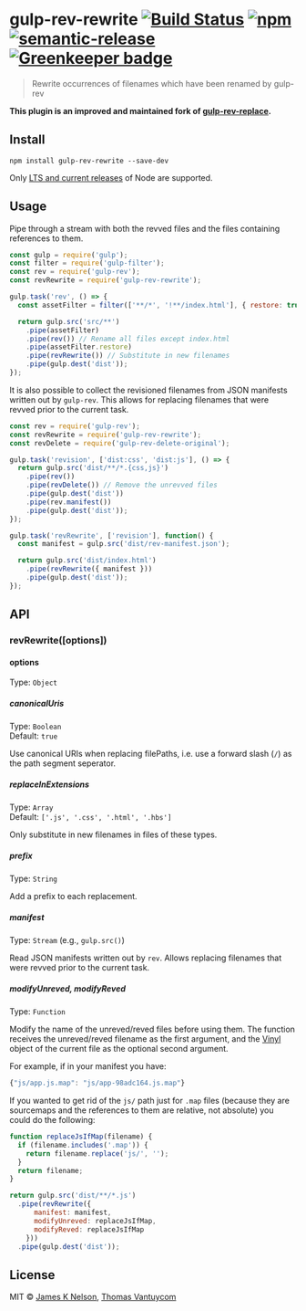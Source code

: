 # gulp-rev-rewrite [![Build Status](https://travis-ci.org/TheDancingCode/gulp-rev-rewrite.svg?branch=master)](https://travis-ci.org/TheDancingCode/gulp-rev-rewrite) [![npm](https://img.shields.io/npm/v/gulp-rev-rewrite.svg)](https://www.npmjs.com/package/gulp-rev-rewrite) [![semantic-release](https://img.shields.io/badge/%20%20%F0%9F%93%A6%F0%9F%9A%80-semantic--release-e10079.svg)](https://github.com/semantic-release/semantic-release) [![Greenkeeper badge](https://badges.greenkeeper.io/TheDancingCode/gulp-rev-rewrite.svg)](https://greenkeeper.io/)

> Rewrite occurrences of filenames which have been renamed by gulp-rev

**This plugin is an improved and maintained fork of [gulp-rev-replace](https://github.com/jamesknelson/gulp-rev-replace).**

## Install

```
npm install gulp-rev-rewrite --save-dev
```

Only [LTS and current releases](https://github.com/nodejs/Release#release-schedule) of Node are supported.

## Usage

Pipe through a stream with both the revved files and the files containing references to them.

```js
const gulp = require('gulp');
const filter = require('gulp-filter');
const rev = require('gulp-rev');
const revRewrite = require('gulp-rev-rewrite');

gulp.task('rev', () => {
  const assetFilter = filter(['**/*', '!**/index.html'], { restore: true });

  return gulp.src('src/**')
    .pipe(assetFilter)
    .pipe(rev()) // Rename all files except index.html
    .pipe(assetFilter.restore)
    .pipe(revRewrite()) // Substitute in new filenames
    .pipe(gulp.dest('dist'));
});
```

It is also possible to collect the revisioned filenames from JSON manifests written out by `gulp-rev`. This allows for replacing filenames that were revved prior to the current task.

```js
const rev = require('gulp-rev');
const revRewrite = require('gulp-rev-rewrite');
const revDelete = require('gulp-rev-delete-original');

gulp.task('revision', ['dist:css', 'dist:js'], () => {
  return gulp.src('dist/**/*.{css,js}')
    .pipe(rev())
    .pipe(revDelete()) // Remove the unrevved files
    .pipe(gulp.dest('dist'))
    .pipe(rev.manifest())
    .pipe(gulp.dest('dist'));
});

gulp.task('revRewrite', ['revision'], function() {
  const manifest = gulp.src('dist/rev-manifest.json');

  return gulp.src('dist/index.html')
    .pipe(revRewrite({ manifest }))
    .pipe(gulp.dest('dist'));
});
```

## API

### revRewrite([options])

#### options

Type: `Object`

##### canonicalUris

Type: `Boolean`<br>
Default: `true`

Use canonical URIs when replacing filePaths, i.e. use a forward slash (`/`) as the path segment seperator.

##### replaceInExtensions

Type: `Array`<br>
Default: `['.js', '.css', '.html', '.hbs']`

Only substitute in new filenames in files of these types.

##### prefix

Type: `String`

Add a prefix to each replacement.

##### manifest

Type: `Stream` (e.g., `gulp.src()`)

Read JSON manifests written out by `rev`. Allows replacing filenames that were
revved prior to the current task.

##### modifyUnreved, modifyReved

Type: `Function`

Modify the name of the unreved/reved files before using them. The function receives the unreved/reved filename as the first argument, and the [Vinyl](https://github.com/gulpjs/vinyl#instance-properties) object of the current file as the optional second argument.

For example, if in your manifest you have:

```js
{"js/app.js.map": "js/app-98adc164.js.map"}
```

If you wanted to get rid of the `js/` path just for `.map` files (because they
are sourcemaps and the references to them are relative, not absolute) you could
do the following:

```js
function replaceJsIfMap(filename) {
  if (filename.includes('.map')) {
    return filename.replace('js/', '');
  }
  return filename;
}

return gulp.src('dist/**/*.js')
  .pipe(revRewrite({
      manifest: manifest,
      modifyUnreved: replaceJsIfMap,
      modifyReved: replaceJsIfMap
    }))
  .pipe(gulp.dest('dist'));
```

## License

MIT © [James K Nelson](http://jamesknelson.com), [Thomas Vantuycom](https://github.com/TheDancingCode)
